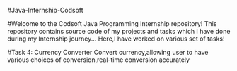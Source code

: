 #Java-Internship-Codsoft

#Welcome to the Codsoft Java Programming Internship repository! This repository contains source code of my projects and tasks which I have done during my Internship journey... Here,I have worked on various set of tasks!

#Task 4: Currency Converter
Convert currency,allowing user to have various choices of conversion,real-time conversion accurately
